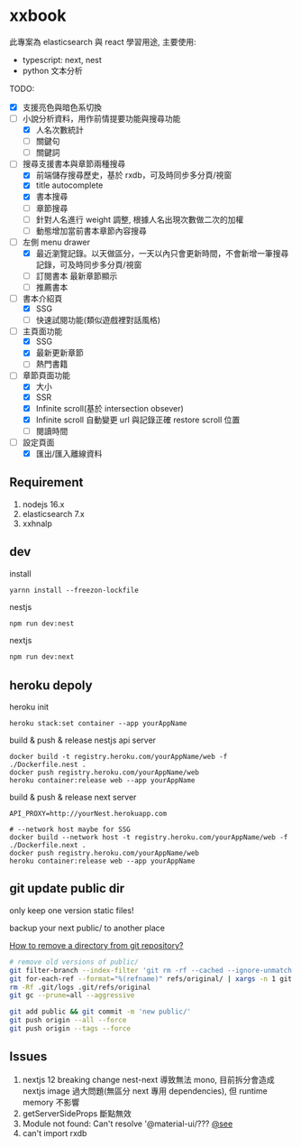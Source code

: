 # xxbook

此專案為 elasticsearch 與 react 學習用途, 主要使用:

- typescript: next, nest
- python 文本分析

TODO:

- [x] 支援亮色與暗色系切換
- [ ] 小說分析資料，用作前情提要功能與搜尋功能
  - [x] 人名次數統計
  - [ ] 關鍵句
  - [ ] 關鍵詞
- [ ] 搜尋支援書本與章節兩種搜尋
  - [x] 前端儲存搜尋歷史，基於 rxdb，可及時同步多分頁/視窗
  - [x] title autocomplete
  - [x] 書本搜尋
  - [ ] 章節搜尋
  - [ ] 針對人名進行 weight 調整, 根據人名出現次數做二次的加權
  - [ ] 動態增加當前書本章節內容搜尋
- [ ] 左側 menu drawer
  - [x] 最近瀏覽記錄。以天做區分，一天以內只會更新時間，不會新增一筆搜尋記錄，可及時同步多分頁/視窗
  - [ ] 訂閱書本 最新章節顯示
  - [ ] 推薦書本
- [ ] 書本介紹頁
  - [x] SSG
  - [ ] 快速試閱功能(類似遊戲裡對話風格)
- [ ] 主頁面功能
  - [x] SSG
  - [x] 最新更新章節
  - [ ] 熱門書籍
- [ ] 章節頁面功能
  - [x] 大小
  - [x] SSR
  - [x] Infinite scroll(基於 intersection obsever)
  - [x] Infinite scroll 自動變更 url 與記錄正確 restore scroll 位置
  - [ ] 閱讀時間
- [ ] 設定頁面
  - [x] 匯出/匯入離線資料

## Requirement

1. nodejs 16.x
2. elasticsearch 7.x
3. xxhnalp

## dev

install

```
yarnn install --freezon-lockfile
```

nestjs

```bash
npm run dev:nest
```

nextjs

```bash
npm run dev:next
```

## heroku depoly

heroku init

```shell
heroku stack:set container --app yourAppName
```

build & push & release nestjs api server

```shell
docker build -t registry.heroku.com/yourAppName/web -f ./Dockerfile.nest .
docker push registry.heroku.com/yourAppName/web
heroku container:release web --app yourAppName
```

build & push & release next server

```shell
API_PROXY=http://yourNest.herokuapp.com
```

```shell
# --network host maybe for SSG
docker build --network host -t registry.heroku.com/yourAppName/web -f ./Dockerfile.next .
docker push registry.heroku.com/yourAppName/web
heroku container:release web --app yourAppName
```

## git update public dir

only keep one version static files!

backup your next public/ to another place

[How to remove a directory from git repository?](https://stackoverflow.com/questions/6313126/how-to-remove-a-directory-from-git-repository/56140096#56140096)

```bash
# remove old versions of public/
git filter-branch --index-filter 'git rm -rf --cached --ignore-unmatch public/' --prune-empty --tag-name-filter cat -- --all
git for-each-ref --format="%(refname)" refs/original/ | xargs -n 1 git update-ref -d
rm -Rf .git/logs .git/refs/original
git gc --prune=all --aggressive

git add public && git commit -m 'new public/'
git push origin --all --force
git push origin --tags --force
```

## Issues

1. nextjs 12 breaking change nest-next 導致無法 mono, 目前拆分會造成 nextjs image 過大問題(無區分 next 專用 dependencies), 但 runtime memory 不影響
2. getServerSideProps 斷點無效
3. Module not found: Can't resolve '@material-ui/??? [@see](https://github.com/rjsf-team/react-jsonschema-form/commit/b25cb60efdc3818bc5bf4a3789829fefc0083f60)
4. can't import rxdb